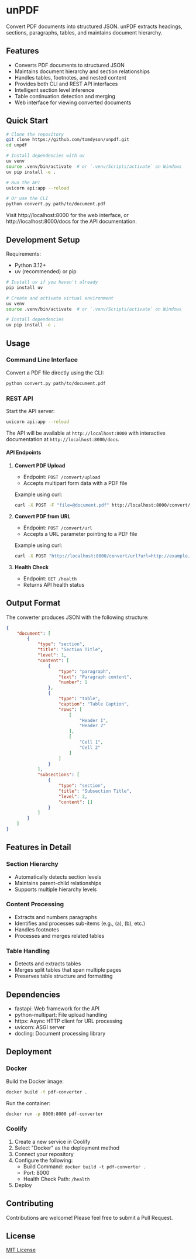 # unPDF

Convert PDF documents into structured JSON. unPDF extracts headings, sections, paragraphs, tables, and maintains document hierarchy.

## Features

- Converts PDF documents to structured JSON
- Maintains document hierarchy and section relationships
- Handles tables, footnotes, and nested content
- Provides both CLI and REST API interfaces
- Intelligent section level inference
- Table continuation detection and merging
- Web interface for viewing converted documents

## Quick Start

```bash
# Clone the repository
git clone https://github.com/tomdyson/unpdf.git
cd unpdf

# Install dependencies with uv
uv venv
source .venv/bin/activate  # or `.venv/Scripts/activate` on Windows
uv pip install -e .

# Run the API
uvicorn api:app --reload

# Or use the CLI
python convert.py path/to/document.pdf
```

Visit http://localhost:8000 for the web interface, or http://localhost:8000/docs for the API documentation.

## Development Setup

Requirements:
- Python 3.12+
- uv (recommended) or pip

```bash
# Install uv if you haven't already
pip install uv

# Create and activate virtual environment
uv venv
source .venv/bin/activate  # or `.venv/Scripts/activate` on Windows

# Install dependencies
uv pip install -e .
```

## Usage

### Command Line Interface

Convert a PDF file directly using the CLI:
```bash
python convert.py path/to/document.pdf
```

### REST API

Start the API server:
```bash
uvicorn api:app --reload
```

The API will be available at `http://localhost:8000` with interactive documentation at `http://localhost:8000/docs`.

#### API Endpoints

1. **Convert PDF Upload**
   - Endpoint: `POST /convert/upload`
   - Accepts multipart form data with a PDF file
   
   Example using curl:
   ```bash
   curl -X POST -F "file=@document.pdf" http://localhost:8000/convert/upload
   ```

2. **Convert PDF from URL**
   - Endpoint: `POST /convert/url`
   - Accepts a URL parameter pointing to a PDF file
   
   Example using curl:
   ```bash
   curl -X POST "http://localhost:8000/convert/url?url=http://example.com/document.pdf"
   ```

3. **Health Check**
   - Endpoint: `GET /health`
   - Returns API health status

## Output Format

The converter produces JSON with the following structure:

```json
{
    "document": [
        {
            "type": "section",
            "title": "Section Title",
            "level": 1,
            "content": [
                {
                    "type": "paragraph",
                    "text": "Paragraph content",
                    "number": 1
                },
                {
                    "type": "table",
                    "caption": "Table Caption",
                    "rows": [
                        [
                            "Header 1",
                            "Header 2"
                        ],
                        [
                            "Cell 1",
                            "Cell 2"
                        ]
                    ]
                }
            ],
            "subsections": [
                {
                    "type": "section",
                    "title": "Subsection Title",
                    "level": 2,
                    "content": []
                }
            ]
        }
    ]
}
```

## Features in Detail

### Section Hierarchy
- Automatically detects section levels
- Maintains parent-child relationships
- Supports multiple hierarchy levels

### Content Processing
- Extracts and numbers paragraphs
- Identifies and processes sub-items (e.g., (a), (b), etc.)
- Handles footnotes
- Processes and merges related tables

### Table Handling
- Detects and extracts tables
- Merges split tables that span multiple pages
- Preserves table structure and formatting

## Dependencies

- fastapi: Web framework for the API
- python-multipart: File upload handling
- httpx: Async HTTP client for URL processing
- uvicorn: ASGI server
- docling: Document processing library

## Deployment

### Docker

Build the Docker image:
```bash
docker build -t pdf-converter .
```

Run the container:
```bash
docker run -p 8000:8000 pdf-converter
```

### Coolify

1. Create a new service in Coolify
2. Select "Docker" as the deployment method
3. Connect your repository
4. Configure the following:
    - Build Command: `docker build -t pdf-converter .`
    - Port: 8000
    - Health Check Path: `/health`
5. Deploy

## Contributing

Contributions are welcome! Please feel free to submit a Pull Request.

## License

[MIT License](LICENSE)